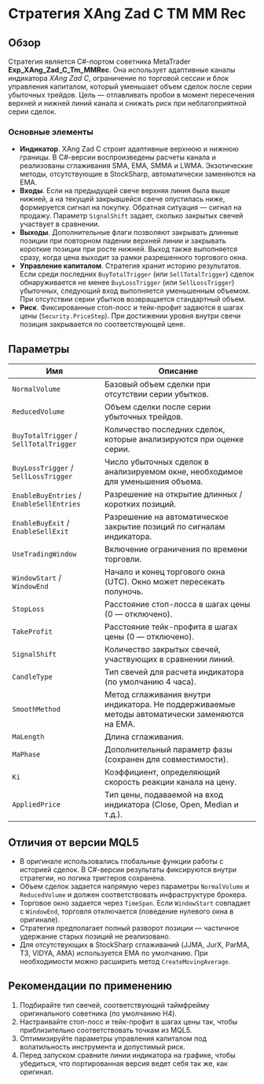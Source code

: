 # Стратегия XAng Zad C TM MM Rec

## Обзор
Стратегия является C#-портом советника MetaTrader **Exp_XAng_Zad_C_Tm_MMRec**. Она использует адаптивные каналы индикатора *XAng Zad C*, ограничение по торговой сессии и блок управления капиталом, который уменьшает объем сделок после серии убыточных трейдов. Цель — отлавливать пробои в момент пересечения верхней и нижней линий канала и снижать риск при неблагоприятной серии сделок.

### Основные элементы
- **Индикатор**. XAng Zad C строит адаптивные верхнюю и нижнюю границы. В C#-версии воспроизведены расчеты канала и реализованы сглаживания SMA, EMA, SMMA и LWMA. Экзотические методы, отсутствующие в StockSharp, автоматически заменяются на EMA.
- **Входы**. Если на предыдущей свече верхняя линия была выше нижней, а на текущей закрывшейся свече опустилась ниже, формируется сигнал на покупку. Обратная ситуация — сигнал на продажу. Параметр `SignalShift` задает, сколько закрытых свечей участвует в сравнении.
- **Выходы**. Дополнительные флаги позволяют закрывать длинные позиции при повторном падении верхней линии и закрывать короткие позиции при росте нижней. Выход также выполняется сразу, когда цена выходит за рамки разрешенного торгового окна.
- **Управление капиталом**. Стратегия хранит историю результатов. Если среди последних `BuyTotalTrigger` (или `SellTotalTrigger`) сделок обнаруживается не менее `BuyLossTrigger` (или `SellLossTrigger`) убыточных, следующий вход выполняется уменьшенным объемом. При отсутствии серии убытков возвращается стандартный объем.
- **Риск**. Фиксированные стоп-лосс и тейк-профит задаются в шагах цены (`Security.PriceStep`). При достижении уровня внутри свечи позиция закрывается по соответствующей цене.

## Параметры
| Имя | Описание |
| --- | --- |
| `NormalVolume` | Базовый объем сделки при отсутствии серии убытков. |
| `ReducedVolume` | Объем сделки после серии убыточных трейдов. |
| `BuyTotalTrigger` / `SellTotalTrigger` | Количество последних сделок, которые анализируются при оценке серии. |
| `BuyLossTrigger` / `SellLossTrigger` | Число убыточных сделок в анализируемом окне, необходимое для уменьшения объема. |
| `EnableBuyEntries` / `EnableSellEntries` | Разрешение на открытие длинных / коротких позиций. |
| `EnableBuyExit` / `EnableSellExit` | Разрешение на автоматическое закрытие позиций по сигналам индикатора. |
| `UseTradingWindow` | Включение ограничения по времени торговли. |
| `WindowStart` / `WindowEnd` | Начало и конец торгового окна (UTC). Окно может пересекать полуночь. |
| `StopLoss` | Расстояние стоп-лосса в шагах цены (0 — отключено). |
| `TakeProfit` | Расстояние тейк-профита в шагах цены (0 — отключено). |
| `SignalShift` | Количество закрытых свечей, участвующих в сравнении линий. |
| `CandleType` | Тип свечей для расчета индикатора (по умолчанию 4 часа). |
| `SmoothMethod` | Метод сглаживания внутри индикатора. Не поддерживаемые методы автоматически заменяются на EMA. |
| `MaLength` | Длина сглаживания. |
| `MaPhase` | Дополнительный параметр фазы (сохранен для совместимости). |
| `Ki` | Коэффициент, определяющий скорость реакции канала на цену. |
| `AppliedPrice` | Тип цены, подаваемой на вход индикатора (Close, Open, Median и т.д.). |

## Отличия от версии MQL5
- В оригинале использовались глобальные функции работы с историей сделок. В C#-версии результаты фиксируются внутри стратегии, но логика триггеров сохранена.
- Объем сделок задается напрямую через параметры `NormalVolume` и `ReducedVolume` и должен соответствовать инфраструктуре брокера.
- Торговое окно задается через `TimeSpan`. Если `WindowStart` совпадает с `WindowEnd`, торговля отключается (поведение нулевого окна в оригинале).
- Стратегия предполагает полный разворот позиции — частичное удержание старых позиций не реализовано.
- Для отсутствующих в StockSharp сглаживаний (JJMA, JurX, ParMA, T3, VIDYA, AMA) используется EMA по умолчанию. При необходимости можно расширить метод `CreateMovingAverage`.

## Рекомендации по применению
1. Подбирайте тип свечей, соответствующий таймфрейму оригинального советника (по умолчанию H4).
2. Настраивайте стоп-лосс и тейк-профит в шагах цены так, чтобы приблизительно соответствовать точкам из MQL5.
3. Оптимизируйте параметры управления капиталом под волатильность инструмента и допустимый риск.
4. Перед запуском сравните линии индикатора на графике, чтобы убедиться, что портированная версия ведет себя так же, как оригинал.
